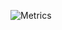 ![Metrics](https://metrics.lecoq.io/aeither?template=classic&languages=1&config.timezone=Europe%2FParis)
